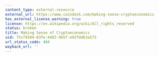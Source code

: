 ```yaml
---
content_type: external-resource
external_url: https://www.coindesk.com/making-sense-cryptoeconomics
has_external_license_warning: true
license: https://en.wikipedia.org/wiki/All_rights_reserved
status: broken
title: Making Sense of Cryptoeconomics
uid: 75cf9584-83fe-44d3-9b5f-e92fddb3a573
url_status_code: 404
wayback_url: ''
---
```

